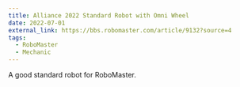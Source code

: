 ```yaml
---
title: Alliance 2022 Standard Robot with Omni Wheel
date: 2022-07-01
external_link: https://bbs.robomaster.com/article/9132?source=4
tags:
  - RoboMaster
  - Mechanic
---
```


A good standard robot for RoboMaster.

<!--more-->
